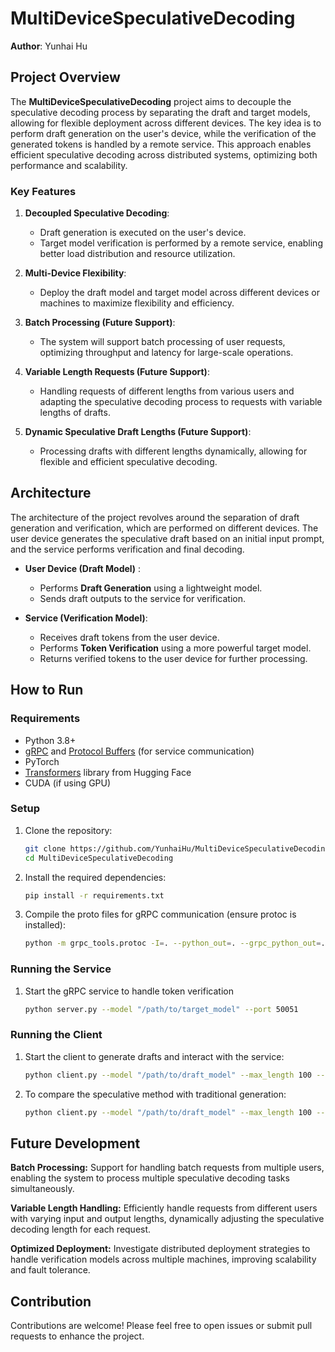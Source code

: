 # MultiDeviceSpeculativeDecoding

**Author**: Yunhai Hu

## Project Overview

The **MultiDeviceSpeculativeDecoding** project aims to decouple the speculative decoding process by separating the draft and target models, allowing for flexible deployment across different devices. The key idea is to perform draft generation on the user's device, while the verification of the generated tokens is handled by a remote service. This approach enables efficient speculative decoding across distributed systems, optimizing both performance and scalability.

### Key Features

1. **Decoupled Speculative Decoding**: 
   - Draft generation is executed on the user's device.
   - Target model verification is performed by a remote service, enabling better load distribution and resource utilization.
   
2. **Multi-Device Flexibility**: 
   - Deploy the draft model and target model across different devices or machines to maximize flexibility and efficiency.
   
3. **Batch Processing (Future Support)**:
   - The system will support batch processing of user requests, optimizing throughput and latency for large-scale operations.
   
4. **Variable Length Requests (Future Support)**:
   - Handling requests of different lengths from various users and adapting the speculative decoding process to requests with variable lengths of drafts.

5. **Dynamic Speculative Draft Lengths (Future Support)**:
   - Processing drafts with different lengths dynamically, allowing for flexible and efficient speculative decoding.

## Architecture

The architecture of the project revolves around the separation of draft generation and verification, which are performed on different devices. The user device generates the speculative draft based on an initial input prompt, and the service performs verification and final decoding.

- **User Device (Draft Model)** :
  - Performs **Draft Generation** using a lightweight model.
  - Sends draft outputs to the service for verification.
  
- **Service (Verification Model)**:
  - Receives draft tokens from the user device.
  - Performs **Token Verification** using a more powerful target model.
  - Returns verified tokens to the user device for further processing.

## How to Run

### Requirements

- Python 3.8+
- [gRPC](https://grpc.io/) and [Protocol Buffers](https://developers.google.com/protocol-buffers) (for service communication)
- PyTorch
- [Transformers](https://huggingface.co/transformers) library from Hugging Face
- CUDA (if using GPU)

### Setup

1. Clone the repository:
   ```bash
   git clone https://github.com/YunhaiHu/MultiDeviceSpeculativeDecoding.git
   cd MultiDeviceSpeculativeDecoding
2. Install the required dependencies:
   ```bash
   pip install -r requirements.txt
3. Compile the proto files for gRPC communication (ensure protoc is installed):
   ```bash
   python -m grpc_tools.protoc -I=. --python_out=. --grpc_python_out=. model_service.proto

### Running the Service
1. Start the gRPC service to handle token verification
    ```bash
    python server.py --model "/path/to/target_model" --port 50051

### Running the Client
1. Start the client to generate drafts and interact with the service:
    ```bash
    python client.py --model "/path/to/draft_model" --max_length 100 --generate_step 8 --method speculative
2. To compare the speculative method with traditional generation:
    ```bash
    python client.py --model "/path/to/draft_model" --max_length 100 --generate_step 8 --method compare

## Future Development
**Batch Processing:** Support for handling batch requests from multiple users, enabling the system to process multiple speculative decoding tasks simultaneously.

**Variable Length Handling:** Efficiently handle requests from different users with varying input and output lengths, dynamically adjusting the speculative decoding length for each request.

**Optimized Deployment:** Investigate distributed deployment strategies to handle verification models across multiple machines, improving scalability and fault tolerance.

## Contribution
Contributions are welcome! Please feel free to open issues or submit pull requests to enhance the project.

